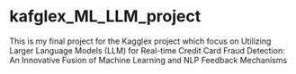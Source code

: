 # kafglex_ML_LLM_project
This is my final project for the Kagglex project which focus on Utilizing Larger Language Models (LLM) for Real-time Credit Card Fraud Detection: An Innovative Fusion of Machine Learning and NLP Feedback Mechanisms
